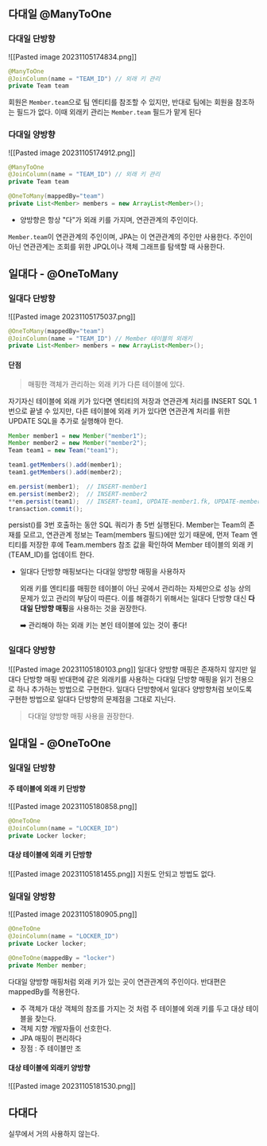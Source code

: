 ## 다대일 @ManyToOne
### 다대일 단방향
![[Pasted image 20231105174834.png]]
```JAVA
@ManyToOne 
@JoinColumn(name = "TEAM_ID") // 외래 키 관리
private Team team
```
회원은 `Member.team`으로 팀 엔티티를 참조할 수 있지만, 반대로 팀에는 회원을 참조하는 필드가 없다. 이때 외래키 관리는 `Member.team` 필드가 맡게 된다
### 다대일 양방향
![[Pasted image 20231105174912.png]]
```JAVA
@ManyToOne 
@JoinColumn(name = "TEAM_ID") // 외래 키 관리 
private Team team
```

```JAVA
@OneToMany(mappedBy="team") 
private List<Member> members = new ArrayList<Member>();
```

- 양방향은 항상 "다"가 외래 키를 가지며, 연관관계의 주인이다.

`Member.team`이 연관관계의 주인이며, JPA는 이 연관관계의 주인만 사용한다. 주인이 아닌 연관관계는 조회를 위한 JPQL이나 객체 그래프를 탐색할 때 사용한다.
## 일대다 - @OneToMany
### 일대다  단방향
![[Pasted image 20231105175037.png]]
```JAVA
@OneToMany(mappedBy="team") 
@JoinColumn(name = "TEAM_ID") // Member 테이블의 외래키
private List<Member> members = new ArrayList<Member>();
```

#### 단점

> 매핑한 객체가 관리하는 외래 키가 다른 테이블에 있다.

자기자신 테이블에 외래 키가 있다면 엔티티의 저장과 연관관계 처리를 INSERT SQL 1번으로 끝낼 수 있지만, 다른 테이블에 외래 키가 있다면 연관관계 처리를 위한 UPDATE SQL을 추가로 실행해야 한다.

```java
Member member1 = new Member("member1");
Member member2 = new Member("member2");
Team team1 = new Team("team1");

team1.getMembers().add(member1);
team1.getMembers().add(member2);

em.persist(member1);  // INSERT-member1
em.persist(member2);  // INSERT-member2
**em.persist(team1);  // INSERT-team1, UPDATE-member1.fk, UPDATE-member2.fk**
transaction.commit();
```

persist()를 3번 호출하는 동안 SQL 쿼리가 총 5번 실행된다. Member는 Team의 존재를 모르고, 연관관계 정보는 Team(members 필드)에만 있기 때문에, 먼저 Team 엔티티를 저장한 후에 Team.members 참조 값을 확인하여 Member 테이블의 외래 키(TEAM_ID)를 업데이트 한다.

- 일대다 단방향 매핑보다는 다대일 양방향 매핑을 사용하자
    
    외래 키를 엔티티를 매핑한 테이블이 아닌 곳에서 관리하는 자체만으로 성능 상의 문제가 있고 관리의 부담이 따른다. 이를 해결하기 위해서는 일대다 단방향 대신 **다대일 단방향 매핑**을 사용하는 것을 권장한다.
    
    ➡️ 관리해야 하는 외래 키는 본인 테이블에 있는 것이 좋다!
### 일대다 양방향
![[Pasted image 20231105180103.png]]
일대다 양방향 매핑은 존재하지 않지만 일대다 단방향 매핑 반대편에 같은 외래키를 사용하는 다대일 단방향 매핑을 읽기 전용으로 하나 추가하는 방법으로 구현한다.
일대다 단방향에서 일대다 양방향처럼 보이도록 구현한 방법으로 일대다 단방향의 문제점을 그대로 지닌다.
> 다대일 양방향 매핑 사용을 권장한다.
## 일대일 - @OneToOne
### 일대일 단방향
#### 주 테이블에 외래 키 단방향
![[Pasted image 20231105180858.png]]
```java
@OneToOne
@JoinColumn(name = "LOCKER_ID") 
private Locker locker;
```

#### 대상 테이블에 외래 키 단방향
![[Pasted image 20231105181455.png]]
지원도 안되고 방법도 없다. 

### 일대일 양방향
![[Pasted image 20231105180905.png]]
```java
@OneToOne 
@JoinColumn(name = "LOCKER_ID") 
private Locker locker;
```

```java
@OneToOne(mappedBy = "locker") 
private Member member;
```

다대일 양방향 매핑처럼 외래 키가 있는 곳이 연관관계의 주인이다.
반대편은 mappedBy를 적용한다.

- 주 객체가 대상 객체의 참조를 가지는 것 처럼 주 테이블에 외래 키를 두고 대상 테이블을 찾는다.
- 객체 지향 개발자들이 선호한다.
- JPA 매핑이 편리하다
- 장점 : 주 테이블만 조
#### 대상 테이블에 외래키 양방향
![[Pasted image 20231105181530.png]]

## 다대다
실무에서 거의 사용하지 않는다.